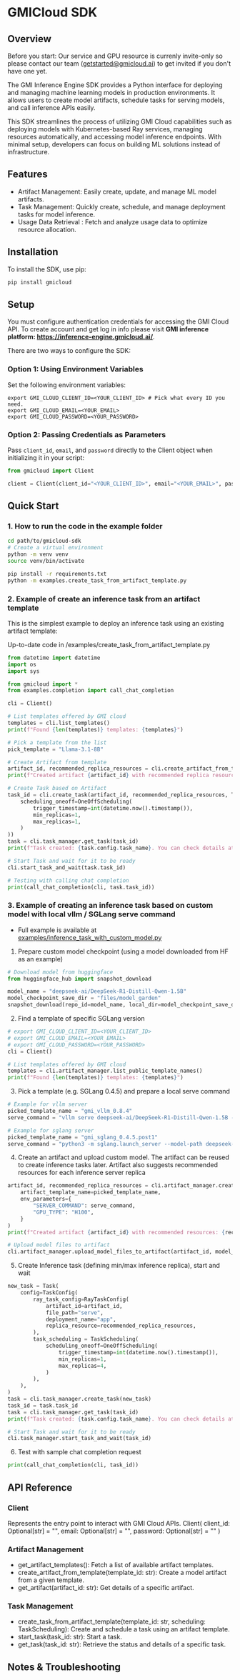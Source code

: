 # GMICloud SDK

## Overview
Before you start: Our service and GPU resource is currenly invite-only so please contact our team (getstarted@gmicloud.ai) to get invited if you don't have one yet.

The GMI Inference Engine SDK provides a Python interface for deploying and managing machine learning models in production environments. It allows users to create model artifacts, schedule tasks for serving models, and call inference APIs easily.

This SDK streamlines the process of utilizing GMI Cloud capabilities such as deploying models with Kubernetes-based Ray services, managing resources automatically, and accessing model inference endpoints. With minimal setup, developers can focus on building ML solutions instead of infrastructure.

## Features

- Artifact Management: Easily create, update, and manage ML model artifacts.
- Task Management: Quickly create, schedule, and manage deployment tasks for model inference.
- Usage Data Retrieval : Fetch and analyze usage data to optimize resource allocation.

## Installation

To install the SDK, use pip:

```bash
pip install gmicloud
```

## Setup

You must configure authentication credentials for accessing the GMI Cloud API. 
To create account and get log in info please visit **GMI inference platform: https://inference-engine.gmicloud.ai/**.

There are two ways to configure the SDK:

### Option 1: Using Environment Variables

Set the following environment variables:

```shell
export GMI_CLOUD_CLIENT_ID=<YOUR_CLIENT_ID> # Pick what every ID you need.
export GMI_CLOUD_EMAIL=<YOUR_EMAIL>
export GMI_CLOUD_PASSWORD=<YOUR_PASSWORD>
```

### Option 2: Passing Credentials as Parameters

Pass `client_id`, `email`, and `password` directly to the Client object when initializing it in your script:

```python
from gmicloud import Client

client = Client(client_id="<YOUR_CLIENT_ID>", email="<YOUR_EMAIL>", password="<YOUR_PASSWORD>")
```

## Quick Start

### 1. How to run the code in the example folder
```bash
cd path/to/gmicloud-sdk
# Create a virtual environment
python -m venv venv
source venv/bin/activate

pip install -r requirements.txt
python -m examples.create_task_from_artifact_template.py
```

### 2. Example of create an inference task from an artifact template

This is the simplest example to deploy an inference task using an existing artifact template:

Up-to-date code in /examples/create_task_from_artifact_template.py

```python
from datetime import datetime
import os
import sys

from gmicloud import *
from examples.completion import call_chat_completion

cli = Client()

# List templates offered by GMI cloud 
templates = cli.list_templates()
print(f"Found {len(templates)} templates: {templates}")

# Pick a template from the list
pick_template = "Llama-3.1-8B"

# Create Artifact from template
artifact_id, recommended_replica_resources = cli.create_artifact_from_template(templates[0])
print(f"Created artifact {artifact_id} with recommended replica resources: {recommended_replica_resources}")

# Create Task based on Artifact
task_id = cli.create_task(artifact_id, recommended_replica_resources, TaskScheduling(
    scheduling_oneoff=OneOffScheduling(
        trigger_timestamp=int(datetime.now().timestamp()),
        min_replicas=1,
        max_replicas=1,
    )
))
task = cli.task_manager.get_task(task_id)
print(f"Task created: {task.config.task_name}. You can check details at https://inference-engine.gmicloud.ai/user-console/task")

# Start Task and wait for it to be ready
cli.start_task_and_wait(task.task_id)

# Testing with calling chat completion
print(call_chat_completion(cli, task.task_id))

```

### 3. Example of creating an inference task based on custom model with local vllm / SGLang serve command
* Full example is available at [examples/inference_task_with_custom_model.py](https://github.com/GMISWE/python-sdk/blob/main/examples/inference_task_with_custom_model.py)

1. Prepare custom model checkpoint (using a model downloaded from HF as an example)

```python
# Download model from huggingface
from huggingface_hub import snapshot_download

model_name = "deepseek-ai/DeepSeek-R1-Distill-Qwen-1.5B"
model_checkpoint_save_dir = "files/model_garden"
snapshot_download(repo_id=model_name, local_dir=model_checkpoint_save_dir)
```

2. Find a template of specific SGLang version

```python
# export GMI_CLOUD_CLIENT_ID=<YOUR_CLIENT_ID>
# export GMI_CLOUD_EMAIL=<YOUR_EMAIL>
# export GMI_CLOUD_PASSWORD=<YOUR_PASSWORD>
cli = Client()

# List templates offered by GMI cloud 
templates = cli.artifact_manager.list_public_template_names()
print(f"Found {len(templates)} templates: {templates}")
```

3. Pick a template (e.g. SGLang 0.4.5) and prepare a local serve command

```python
# Example for vllm server
picked_template_name = "gmi_vllm_0.8.4"
serve_command = "vllm serve deepseek-ai/DeepSeek-R1-Distill-Qwen-1.5B --trust-remote-code --gpu-memory-utilization 0.8"

# Example for sglang server
picked_template_name = "gmi_sglang_0.4.5.post1"
serve_command = "python3 -m sglang.launch_server --model-path deepseek-ai/DeepSeek-R1-Distill-Qwen-1.5B --trust-remote-code --mem-fraction-static 0.8 --tp 2"
```

4. Create an artifact and upload custom model. The artifact can be reused to create inference tasks later. Artifact also suggests recommended resources for each inference server replica

```python
artifact_id, recommended_replica_resources = cli.artifact_manager.create_artifact_from_template_name(
    artifact_template_name=picked_template_name,
    env_parameters={
        "SERVER_COMMAND": serve_command,
        "GPU_TYPE": "H100",
    }
)
print(f"Created artifact {artifact_id} with recommended resources: {recommended_replica_resources}")

# Upload model files to artifact
cli.artifact_manager.upload_model_files_to_artifact(artifact_id, model_checkpoint_save_dir)
```

5. Create Inference task (defining min/max inference replica), start and wait

```python
new_task = Task(
    config=TaskConfig(
        ray_task_config=RayTaskConfig(
            artifact_id=artifact_id,
            file_path="serve",
            deployment_name="app",
            replica_resource=recommended_replica_resources,
        ),
        task_scheduling = TaskScheduling(
            scheduling_oneoff=OneOffScheduling(
                trigger_timestamp=int(datetime.now().timestamp()),
                min_replicas=1,
                max_replicas=4,
            )
        ),
    ),
)
task = cli.task_manager.create_task(new_task)
task_id = task.task_id
task = cli.task_manager.get_task(task_id)
print(f"Task created: {task.config.task_name}. You can check details at https://inference-engine.gmicloud.ai/user-console/task")

# Start Task and wait for it to be ready
cli.task_manager.start_task_and_wait(task_id)
```

6. Test with sample chat completion request

```python
print(call_chat_completion(cli, task_id))
```


## API Reference

### Client

Represents the entry point to interact with GMI Cloud APIs.
Client(
client_id: Optional[str] = "",
email: Optional[str] = "",
password: Optional[str] = ""
)

### Artifact Management

* get_artifact_templates(): Fetch a list of available artifact templates.
* create_artifact_from_template(template_id: str): Create a model artifact from a given template.
* get_artifact(artifact_id: str): Get details of a specific artifact.

### Task Management

* create_task_from_artifact_template(template_id: str, scheduling: TaskScheduling): Create and schedule a task using an
  artifact template.
* start_task(task_id: str): Start a task.
* get_task(task_id: str): Retrieve the status and details of a specific task.

## Notes & Troubleshooting
